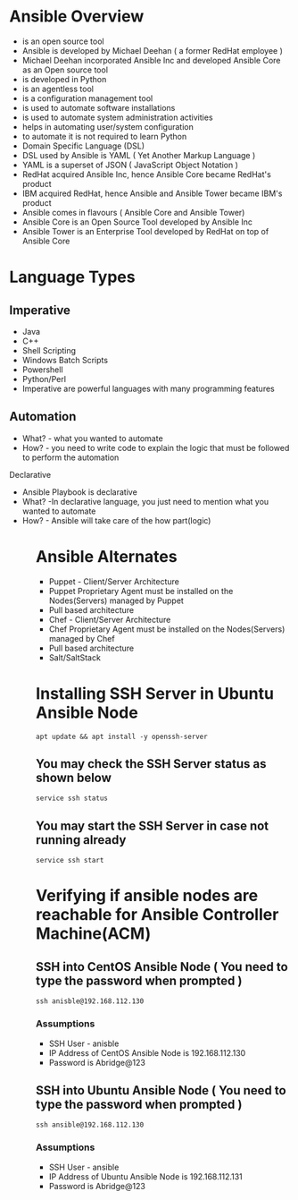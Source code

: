 # Ansible Overview
* is an open source tool
* Ansible is developed by Michael Deehan ( a former RedHat employee )
* Michael Deehan incorporated Ansible Inc and developed Ansible Core as an Open source tool
* is developed in Python
* is an agentless tool
* is a configuration management tool
* is used to automate software installations
* is used to automate system administration activities
* helps in automating user/system configuration
* to automate it is not required to learn Python
* Domain Specific Language (DSL)
* DSL used by Ansible is YAML ( Yet Another Markup Language )
* YAML is a superset of JSON ( JavaScript Object Notation )
* RedHat acquired Ansible Inc, hence Ansible Core became RedHat's product
* IBM acquired RedHat, hence Ansible and Ansible Tower became IBM's product
* Ansible comes in flavours ( Ansible Core and Ansible Tower)
* Ansible Core is an Open Source Tool developed by Ansible Inc
* Ansible Tower is an Enterprise Tool developed by RedHat on top of Ansible Core

# Language Types
## Imperative
<ul>
  <li>Java</li>
  <li>C++</li>
  <li>Shell Scripting</li>
  <li>Windows Batch Scripts</li>
  <li>Powershell</li>
  <li>Python/Perl</li>
  <li>Imperative are powerful languages with many programming features</li>
</ul>

## Automation
<ul>
  <li>What? - what you wanted to automate</li>
  <li>How? - you need to write code to explain the logic that must be followed to perform the automation</li>
</ul

## Declarative
<ul>
  <li>Ansible Playbook is declarative</li>
  <li>What? -In declarative language, you just need to mention what you wanted to automate</li>
  <li>How? - Ansible will take care of the how part(logic)</li>
<ul>

# Ansible Alternates
<ul>
  <li>Puppet - Client/Server Architecture</li>
  <li>Puppet Proprietary Agent must be installed on the Nodes(Servers) managed by Puppet</li>
  <li>Pull based architecture</li>
  <li>Chef - Client/Server Architecture</li>
  <li>Chef Proprietary Agent must be installed on the Nodes(Servers) managed by Chef</li>
  <li>Pull based architecture</li>
  <li>Salt/SaltStack</li>
</ul>

# Installing SSH Server in Ubuntu Ansible Node
    apt update && apt install -y openssh-server

## You may check the SSH Server status as shown below
    service ssh status

## You may start the SSH Server in case not running already
    service ssh start

# Verifying if ansible nodes are reachable for Ansible Controller Machine(ACM)
## SSH into CentOS Ansible Node ( You need to type the password when prompted )
    ssh anisble@192.168.112.130

### Assumptions
* SSH User - anisble
* IP Address of CentOS Ansible Node is 192.168.112.130
* Password is Abridge@123

## SSH into Ubuntu Ansible Node ( You need to type the password when prompted )
    ssh ansible@192.168.112.130

### Assumptions
* SSH User - ansible
* IP Address of Ubuntu Ansible Node is 192.168.112.131
* Password is Abridge@123
